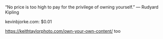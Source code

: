 “No price is too high to pay for the privilege of owning yourself.”
― Rudyard Kipling

kevinbjorke.com: $0.01

https://keithtaylorphoto.com/own-your-own-content/ too
